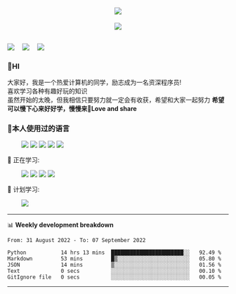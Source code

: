 
<!-- 动态打字效果 -->
<h1 align="center">
  <a href="https://sunguoqi.com/">
    <img src="https://readme-typing-svg.herokuapp.com/?lines=console.log(%22Hello%2C%20World!%22);希望大家保持热爱乐于分享!&center=true&size=27">
  </a>
</h1>

<!-- 敲代码的图片 -->
<div align="center" ><img order-radius="100px" src="https://cdn.jsdelivr.net/gh/sun0225SUN/photos/images/202108300019556.gif"/></div>
<br>

<!-- 个人资料徽标 -->
  <a href="https://blog.csdn.net/weixin_50623779?spm=1000.2115.3001.5343"><img src="https://img.shields.io/badge/CSDN-%E5%8D%9A%E5%AE%A2-c32136"></a>&emsp;
  <a href="https://space.bilibili.com/49801324?spm_id_from=333.337.0.0"><img src="https://img.shields.io/badge/bilibili-B%E7%AB%99-ff69b4"></a>&emsp;
  <a href="https://www.zhihu.com/people/0ling-nian-de-lao-gan-die"><img src="https://img.shields.io/badge/zhihu-%E7%9F%A5%E4%B9%8E-blue"></a>&emsp;

### 👋HI
大家好，我是一个热爱计算机的同学，励志成为一名资深程序员!</br>
喜欢学习各种有趣好玩的知识</br>
虽然开始的太晚，但我相信只要努力就一定会有收获，希望和大家一起努力
<b>希望可以慢下心来好好学，慢慢来💪Love and share</b>

### 🧐本人使用过的语言
&emsp;&emsp;
<span >
  <img src="https://img.shields.io/badge/-Python-3776AB?style=flat-square&logo=Python&logoColor=white" />
  <img src="https://img.shields.io/badge/-Go-00ADD8?style=flat-square&logo=Go&logoColor=black" />
  <img src="https://img.shields.io/badge/-JavaScript-oringe?style=flat-square&logo=javascript" />
  <img src="https://img.shields.io/badge/-Java-blueviolet?style=flat-square&logo=Java" />
  <img src="https://img.shields.io/badge/-C++-00599C?style=flat-square&logo=C" />
  
💪 正在学习: 

&emsp;&emsp;
<span >
  <img src="https://img.shields.io/badge/-Python-3776AB?style=flat-square&logo=Python&logoColor=white" />
  <img src="https://img.shields.io/badge/-Go-00ADD8?style=flat-square&logo=Go&logoColor=black" />
  <img src="https://img.shields.io/badge/-JavaScript-oringe?style=flat-square&logo=javascript" />
  <img src="https://img.shields.io/badge/-Linux-FCC624?style=flat-square&logo=Linux" />

🧠 计划学习:

&emsp;&emsp;
<span >
  <img src="https://img.shields.io/badge/-Raspberry Pi-A22846?style=flat-square&logo=Raspberry&logoColor=red" />


-------

📊 **Weekly development breakdown**
<!--START_SECTION:waka-->

```text
From: 31 August 2022 - To: 07 September 2022

Python           14 hrs 13 mins  ███████████████████████░░   92.49 %
Markdown         53 mins         █▒░░░░░░░░░░░░░░░░░░░░░░░   05.80 %
JSON             14 mins         ▒░░░░░░░░░░░░░░░░░░░░░░░░   01.56 %
Text             0 secs          ░░░░░░░░░░░░░░░░░░░░░░░░░   00.10 %
GitIgnore file   0 secs          ░░░░░░░░░░░░░░░░░░░░░░░░░   00.05 %
```

<!--END_SECTION:waka-->

-------




<!--
**hanson00/hanson00** is a ✨ _special_ ✨ repository because its `README.md` (this file) appears on your GitHub profile.
Here are some ideas to get you started:
- 🔭 I’m currently working on ...
- 🌱 I’m currently learning ...
- 👯 I’m looking to collaborate on ...
- 🤔 I’m looking for help with ...
- 💬 Ask me about ...
- 📫 How to reach me: ...
- 😄 Pronouns: ...
- ⚡ Fun fact: ...
-->
